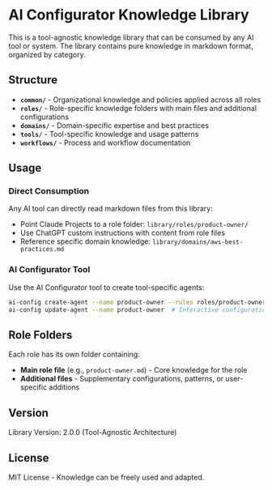 # AI Configurator Knowledge Library

This is a tool-agnostic knowledge library that can be consumed by any AI tool or system. The library contains pure knowledge in markdown format, organized by category.

## Structure

- **`common/`** - Organizational knowledge and policies applied across all roles
- **`roles/`** - Role-specific knowledge folders with main files and additional configurations
- **`domains/`** - Domain-specific expertise and best practices
- **`tools/`** - Tool-specific knowledge and usage patterns
- **`workflows/`** - Process and workflow documentation

## Usage

### Direct Consumption
Any AI tool can directly read markdown files from this library:
- Point Claude Projects to a role folder: `library/roles/product-owner/`
- Use ChatGPT custom instructions with content from role files
- Reference specific domain knowledge: `library/domains/aws-best-practices.md`

### AI Configurator Tool
Use the AI Configurator tool to create tool-specific agents:
```bash
ai-config create-agent --name product-owner --rules roles/product-owner/ common/policies.md --tool q-cli
ai-config update-agent --name product-owner  # Interactive configuration
```

## Role Folders

Each role has its own folder containing:
- **Main role file** (e.g., `product-owner.md`) - Core knowledge for the role
- **Additional files** - Supplementary configurations, patterns, or user-specific additions

## Version

Library Version: 2.0.0 (Tool-Agnostic Architecture)

## License

MIT License - Knowledge can be freely used and adapted.

